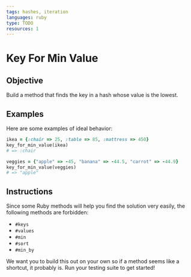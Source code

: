 ```yaml
---
tags: hashes, iteration
languages: ruby
type: TODO
resources: 1
---
```


# Key For Min Value

## Objective

Build a method that finds the key in a hash whose value is the lowest.

## Examples

Here are some examples of ideal behavior:

```ruby
ikea = {:chair => 25, :table => 85, :mattress => 450}
key_for_min_value(ikea)
# => :chair

veggies = {"apple" => -45, "banana" => -44.5, "carrot" => -44.9}
key_for_min_value(veggies)
# => "apple"
```

## Instructions

Since some Ruby methods will help you find the solution very easily, the following methods are forbidden:

* `#keys`
* `#values`
* `#min`
* `#sort`
* `#min_by`

We want you to build this out on your own so if a method seems like a shortcut, it probably is. Run your testing suite to get started!

